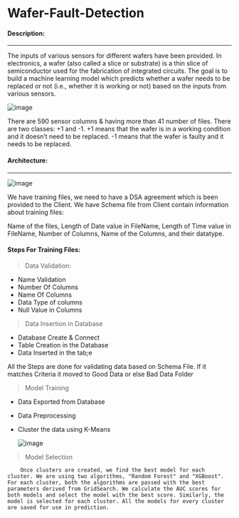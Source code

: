 # Wafer-Fault-Detection

#### Description: 

---

The inputs of various sensors for different wafers have been provided. In electronics, a wafer (also called a slice or substrate) is a thin slice of semiconductor used for the fabrication of integrated circuits. The goal is to build a machine learning model which predicts whether a wafer needs to be replaced or not (i.e., whether it is working or not) based on the inputs from various sensors. 



![image](https://user-images.githubusercontent.com/62303495/115117581-f6e80180-9fbc-11eb-975f-cf31b8830d14.png)


There are 590 sensor columns & having more than 41 number of files. There are two classes: +1 and -1. 
+1 means that the wafer is in a working condition and it doesn’t need to be replaced.
-1 means that the wafer is faulty and it needs to be replaced.


#### Architecture: 

---

![image](https://user-images.githubusercontent.com/62303495/115117717-a3c27e80-9fbd-11eb-9be8-e935458ca0e7.png)

We have training files, we need to have a DSA agreement which is been provided to the Client. We have Schema file from Client contain information about training files:

Name of the files, Length of Date value in FileName, Length of Time value in FileName, Number of Columns, Name of the Columns, and their datatype.

#### Steps For Training Files: 


> Data Validation:
 - Name Validation
 - Number Of Columns
 - Name Of Columns
 - Data Type of columns
 - Null Value in Columns
      
> Data Insertion in Database
 - Database Create & Connect
 - Table Creation in the Database
 - Data Inserted in the tab;e

All the Steps are done for validating data based on Schema File. If it matches Criteria it   moved to Good Data or else Bad Data Folder 

> Model Training
 - Data Exported from Database
 - Data Preprocessing
 - Cluster the data using K-Means
     
     ![image](https://user-images.githubusercontent.com/62303495/115118888-23068100-9fc3-11eb-9600-c6f836656374.png)

> Model Selection
  
        Once clusters are created, we find the best model for each cluster. We are using two algorithms, "Random Forest" and "XGBoost". For each cluster, both the algorithms are passed with the best parameters derived from GridSearch. We calculate the AUC scores for both models and select the model with the best score. Similarly, the model is selected for each cluster. All the models for every cluster are saved for use in prediction. 
     
    
   



